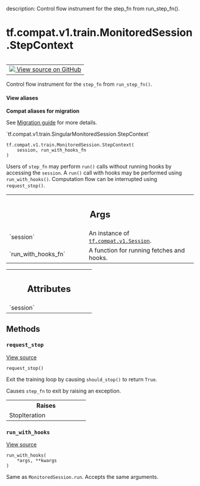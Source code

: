 description: Control flow instrument for the step_fn from run_step_fn().

<div itemscope itemtype="http://developers.google.com/ReferenceObject">
<meta itemprop="name" content="tf.compat.v1.train.MonitoredSession.StepContext" />
<meta itemprop="path" content="Stable" />
<meta itemprop="property" content="__init__"/>
<meta itemprop="property" content="request_stop"/>
<meta itemprop="property" content="run_with_hooks"/>
</div>

# tf.compat.v1.train.MonitoredSession.StepContext

<!-- Insert buttons and diff -->

<table class="tfo-notebook-buttons tfo-api nocontent" align="left">
<td>
  <a target="_blank" href="https://github.com/tensorflow/tensorflow/blob/r2.2/tensorflow/python/training/monitored_session.py#L836-L871">
    <img src="https://www.tensorflow.org/images/GitHub-Mark-32px.png" />
    View source on GitHub
  </a>
</td>
</table>



Control flow instrument for the `step_fn` from `run_step_fn()`.

<section class="expandable">
  <h4 class="showalways">View aliases</h4>
  <p>
<b>Compat aliases for migration</b>
<p>See
<a href="https://www.tensorflow.org/guide/migrate">Migration guide</a> for
more details.</p>
<p>`tf.compat.v1.train.SingularMonitoredSession.StepContext`</p>
</p>
</section>

<pre class="devsite-click-to-copy prettyprint lang-py tfo-signature-link">
<code>tf.compat.v1.train.MonitoredSession.StepContext(
    session, run_with_hooks_fn
)
</code></pre>



<!-- Placeholder for "Used in" -->

Users of `step_fn` may perform `run()` calls without running hooks
by accessing the `session`.  A `run()` call with hooks may be performed
using `run_with_hooks()`.  Computation flow can be interrupted using
`request_stop()`.

<!-- Tabular view -->
 <table class="responsive fixed orange">
<colgroup><col width="214px"><col></colgroup>
<tr><th colspan="2"><h2 class="add-link">Args</h2></th></tr>

<tr>
<td>
`session`
</td>
<td>
An instance of <a href="../../../../../tf/compat/v1/Session.md"><code>tf.compat.v1.Session</code></a>.
</td>
</tr><tr>
<td>
`run_with_hooks_fn`
</td>
<td>
A function for running fetches and hooks.
</td>
</tr>
</table>





<!-- Tabular view -->
 <table class="responsive fixed orange">
<colgroup><col width="214px"><col></colgroup>
<tr><th colspan="2"><h2 class="add-link">Attributes</h2></th></tr>

<tr>
<td>
`session`
</td>
<td>

</td>
</tr>
</table>



## Methods

<h3 id="request_stop"><code>request_stop</code></h3>

<a target="_blank" href="https://github.com/tensorflow/tensorflow/blob/r2.2/tensorflow/python/training/monitored_session.py#L863-L871">View source</a>

<pre class="devsite-click-to-copy prettyprint lang-py tfo-signature-link">
<code>request_stop()
</code></pre>

Exit the training loop by causing `should_stop()` to return `True`.

   Causes `step_fn` to exit by raising an exception.

<!-- Tabular view -->
 <table class="responsive fixed orange">
<colgroup><col width="214px"><col></colgroup>
<tr><th colspan="2">Raises</th></tr>
<tr class="alt">
<td colspan="2">
StopIteration
</td>
</tr>

</table>



<h3 id="run_with_hooks"><code>run_with_hooks</code></h3>

<a target="_blank" href="https://github.com/tensorflow/tensorflow/blob/r2.2/tensorflow/python/training/monitored_session.py#L859-L861">View source</a>

<pre class="devsite-click-to-copy prettyprint lang-py tfo-signature-link">
<code>run_with_hooks(
    *args, **kwargs
)
</code></pre>

Same as `MonitoredSession.run`. Accepts the same arguments.




